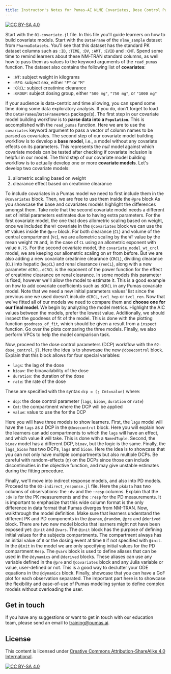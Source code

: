 ```yaml
---
title: Instructor's Notes for Pumas-AI NLME Covariates, Dose Control Parameters, and PKPD Indirect Response Models Workshop
---
```


[![CC BY-SA 4.0](https://img.shields.io/badge/License-CC%20BY--SA%204.0-lightgrey.svg)](http://creativecommons.org/licenses/by-sa/4.0/)

Start with the `01-covariate.jl` file.
In this file you'll guide learners on how to build covariate models.
Start with the `DataFrame` of the `nlme_sample` dataset from `PharmaDatasets`.
You'll see that this dataset has the standard PK dataset columns such as `:ID`, `:TIME`, `:DV`, `:AMT`, `:EVID` and `:CMT`.
Spend some time to remind learners about these NM-TRAN standard columns,
as well how to pass them as values to the keyword arguments of the `read_pumas` function.
The dataset also contains the following list of **covariates**:

- `:WT`: subject weight in kilograms
- `:SEX`: subject sex, either `"F"` or `"M"`
- `:CRCL`: subject creatinine clearance
- `:GROUP`: subject dosing group, either `"500 mg"`, `"750 mg"`, or `"1000 mg"`

If your audience is data-centric and time allowing,
you can spend some time doing some data exploratory analysis.
If you do, don't forget to load the `DataFrames`/`DataFramesMeta` package(s).
The first step in our covariate model building workflow is to **parse data into a `Population`**.
This is accomplished with the `read_pumas` function.
Here we are to use the `covariates` keyword argument to pass a vector of column names to be parsed as covariates.
The second step of our covariate model building workflow is to develop a **base model**, i.e., a model without any covariate effects on its parameters.
This represents the _null_ model against which covariate models can be tested after checking if covariate inclusion is helpful in our model.
The third step of our covariate model building workflow is to actually develop one or more **covariate models**.
Let's develop two covariate models:

1. allometric scaling based on weight
1. clearance effect based on creatinine clearance

To include covariates in a Pumas model we need to first include them in the `@covariates` block.
Then, we are free to use them inside the `@pre` block
As you showcase the base and covariates models highlight the differences amongst them.
Take note that the second covariate model needs a different set of initial parameters estimates due to having extra parameters.
For the first covariate model, the one that does allometric scaling based on weight,
once we included the `WT` covariate in the `@covariates` block we can use the `WT` values inside the `@pre` block.
For both clearance (`CL`) and volume of the central compartment (`Vc`),
we are allometric scaling by the `WT` value by the mean weight `70` and,
in the case of `CL` using an allometric exponent with value `0.75`.
For the second covariate model, the `covariate_model_wt_crcl` model, we are keeping our allometric scaling on `WT` from before.
But we are also adding a new covariate creatinine clearance (`CRCL`),
dividing clearance (`CL`) into hepatic (`hepCL`) and renal clearance (`renCL`),
along with a new parameter `dCRCL`.
`dCRCL` is the exponent of the power function for the effect of creatinine clearance on renal clearance.
In some models this parameter is fixed, however we'll allow the model to estimate it.
This is a good example on how to add covariate coefficients such as `dCRCL` in any Pumas covariate model.
Note that we need a new initial parameters values' list since the previous one we used doesn't include `dCRCL`, `tvcl_hep` or `tvcl_ren`.
Now that we've fitted all of our models we need to compare them and **choose one for our final model**.
We begin by analyzing the model metrics.
Highlight the AIC values between the models, prefer the lowest value.
Additionally, we should inspect the goodness of fit of the model.
This is done with the plotting function `goodness_of_fit`,
which should be given a result from a `inspect` function.
Go over the plots comparing the three models.
Finally, we also perform VPCs to help the model comparison task.

Now, proceed to the dose control parameters (DCP) workflow with the `02-dose_control.jl`.
Here the idea is to showcase the new `@dosecontrol` block.
Explain that this block allows for four special variables:

- `lags`: the lag of the dose
- `bioav`: the bioavailability of the dose
- `duration`: the duration of the dose
- `rate`: the rate of the dose

These are specified with the syntax `dcp = (; Cmt=value)` where:

- `dcp`: the dose control parameter (`lags`, `bioav`, `duration` or `rate`)
- `Cmt`: the compartment where the DCP will be applied
- `value`: value to use the for the DCP

Here you will have three models to show learners.
First, the `lags` model will have the `lags` as a DCP in the `@dosecontrol` block.
Here you will explain how the learners can add compartments to which the `lags` will have an effect,
and which value it will take.
This is done with a `NamedTuple`.
Second, the `bioav` model has a different DCP, `bioav`, but the logic is the same.
Finally, the `lags_bioav` has two DCPs, `lags` and `bioav`.
Here the idea is to showcase that you can not only have multiple compartments but also multiple DCPs.
Be careful with random-effects (η) on the DCPs since those can include discontinuities in the objective function,
and may give unstable estimates during the fitting procedure.

Finally, we'll move into indirect response models, and also into PD models.
Proceed to the `03-indirect_response.jl` file.
Here the `pkdata` has two columns of observations: the `:dv` and the `:resp` columns.
Explain that the `:dv` is for the PK measurements and the `:resp` for the PD measurements.
It is important to emphasize that this wide column format is the only difference in data format that Pumas diverges from NM-TRAN.
Now, walkthrough the model definition.
Make sure that learners understand the different PK and PD components in the `@param`,
`@random`, `@pre` and `@derived` block.
There are two new model blocks that learners might not have been exposed yet: `@init` and `@vars`.
The `@init` block has the purpose of defining initial values for the subjects compartments.
The compartment always has an initial value of `0` or the dosing event at time `0` if not specified with `@init`.
In the `@init` in the model we are only specifying initial values for the PD compartment `Resp`.
The `@vars` block is used to define aliases that can be used in the `@dynamics` and `@derived` blocks.
These aliases can use any variable defined in the `@pre` and `@covariates` block and any Julia variable or value,
user-defined or not.
This is a good way to declutter your ODE equations in the `@dynamics` block.
Finally, showcase that you can have a GoF plot for each observation separated.
The important part here is to showcase the flexibility and ease-of-use of Pumas modeling syntax to define complex models without overloading the user.

## Get in touch

If you have any suggestions or want to get in touch with our education team,
please send an email to <training@pumas.ai>.

## License

This content is licensed under [Creative Commons Attribution-ShareAlike 4.0 International](http://creativecommons.org/licenses/by-sa/4.0/).

[![CC BY-SA 4.0](https://licensebuttons.net/l/by-sa/4.0/88x31.png)](http://creativecommons.org/licenses/by-sa/4.0/)
